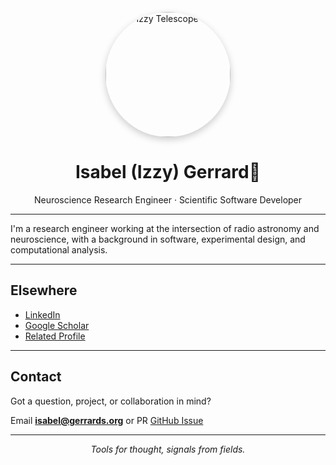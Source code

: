 <p align="center">
  <img src="wave.png" alt="Izzy Telescope Hi" width="200" style="border-radius:50%; box-shadow: 0 4px 12px rgba(0,0,0,0.2);" />
</p>

<h1 align="center">Isabel (Izzy) Gerrard👋</h1>

<p align="center">
  Neuroscience Research Engineer · Scientific Software Developer
</p>

---

I'm a research engineer working at the intersection of radio astronomy and neuroscience, with a background in software, experimental design, and computational analysis. 

---

## Elsewhere

- [LinkedIn](https://www.linkedin.com/in/your-link-here)  
- [Google Scholar](https://scholar.google.com/citations?user=your-id-here)  
- [Related Profile](https://github.com/gerrards)

---

## Contact

Got a question, project, or collaboration in mind?

Email **isabel@gerrards.org** or PR [GitHub Issue](https://github.com/isabelgerrards/isabelgerrards/issues)

---

<!-- Footer quote (optional) -->
<p align="center">
  <em>Tools for thought, signals from fields.</em>
</p>



